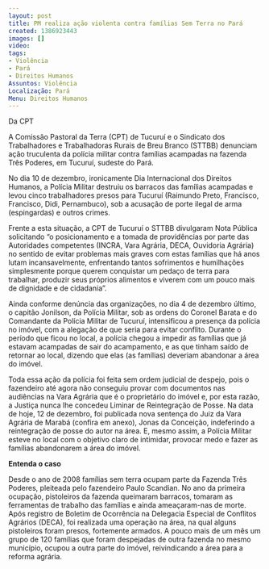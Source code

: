 ```yaml
---
layout: post
title: PM realiza ação violenta contra famílias Sem Terra no Pará
created: 1386923443
images: []
video: 
tags:
- Violência
- Pará
- Direitos Humanos
Assuntos: Violência
Localização: Pará
Menu: Direitos Humanos
---
```



Da CPT 


A Comissão Pastoral da Terra (CPT) de Tucuruí e o Sindicato dos Trabalhadores e Trabalhadoras Rurais de Breu Branco (STTBB) denunciam ação truculenta da polícia militar contra famílias acampadas na fazenda Três Poderes, em Tucuruí, sudeste do Pará. 


No dia 10 de dezembro, ironicamente Dia Internacional dos Direitos Humanos, a Polícia Militar destruiu os barracos das famílias acampadas e levou cinco trabalhadores presos para Tucuruí (Raimundo Preto, Francisco, Francisco, Didi, Pernambuco), sob a acusação de porte ilegal de arma (espingardas) e outros crimes. 


Frente a esta situação, a CPT de Tucuruí o STTBB divulgaram Nota Pública solicitando “o posicionamento e a tomada de providências por parte das Autoridades competentes (INCRA, Vara Agrária, DECA, Ouvidoria Agrária) no sentido de evitar problemas mais graves com estas famílias que há anos lutam incansavelmente, enfrentando tantos sofrimentos e humilhações simplesmente porque querem conquistar um pedaço de terra para trabalhar, produzir seus próprios alimentos e viverem com um pouco mais de dignidade e de cidadania”. 


Ainda conforme denúncia das organizações, no dia 4 de dezembro último, o capitão Jonilson, da Polícia Militar, sob as ordens do Coronel Barata e do Comandante da Polícia Militar de Tucuruí, intensificou a presença da polícia no imóvel, com a alegação de que seria para evitar conflito. Durante o período que ficou no local, a polícia chegou a impedir as famílias que já estavam acampadas de sair do acampamento, e as que tinham saído de retornar ao local, dizendo que elas (as famílias) deveriam abandonar a área do imóvel. 


Toda essa ação da polícia foi feita sem ordem judicial de despejo, pois o fazendeiro até agora não conseguiu provar com documentos nas audiências na Vara Agrária que é o proprietário do imóvel e, por esta razão, a Justiça nunca lhe concedeu Liminar de Reintegração de Posse. Na data de hoje, 12 de dezembro, foi publicada nova sentença do Juiz da Vara Agrária de Marabá (confira em anexo), Jonas da Conceição, indeferindo a reintegração de posse do autor na área. E, mesmo assim, a Polícia Militar esteve no local com o objetivo claro de intimidar, provocar medo e fazer as famílias abandonarem a área do imóvel. 


**Entenda o caso**

Desde o ano de 2008 famílias sem terra ocupam parte da Fazenda Três Poderes, pleiteada pelo fazendeiro Paulo Scandian. No ano da primeira ocupação, pistoleiros da fazenda queimaram barracos, tomaram as ferramentas de trabalho das famílias e ainda ameaçaram-nas de morte. Após registro de Boletim de Ocorrência na Delegacia Especial de Conflitos Agrários (DECA), foi realizada uma operação na área, na qual alguns pistoleiros foram presos, fortemente armados. A pouco mais de um mês um grupo de 120 famílias que foram despejadas de outra fazenda no mesmo município, ocupou a outra parte do imóvel, reivindicando a área para a reforma agrária.
 
